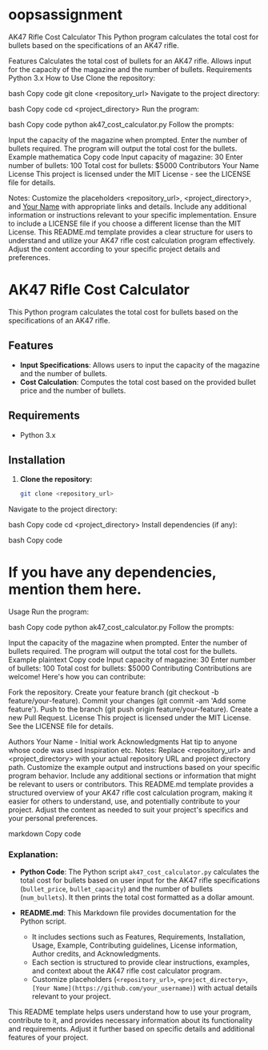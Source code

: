 # oopsassignment
AK47 Rifle Cost Calculator
This Python program calculates the total cost for bullets based on the specifications of an AK47 rifle.

Features
Calculates the total cost of bullets for an AK47 rifle.
Allows input for the capacity of the magazine and the number of bullets.
Requirements
Python 3.x
How to Use
Clone the repository:

bash
Copy code
git clone <repository_url>
Navigate to the project directory:

bash
Copy code
cd <project_directory>
Run the program:

bash
Copy code
python ak47_cost_calculator.py
Follow the prompts:

Input the capacity of the magazine when prompted.
Enter the number of bullets required.
The program will output the total cost for the bullets.
Example
mathematica
Copy code
Input capacity of magazine: 30
Enter number of bullets: 100
Total cost for bullets: $5000
Contributors
Your Name
License
This project is licensed under the MIT License - see the LICENSE file for details.

Notes:
Customize the placeholders <repository_url>, <project_directory>, and [Your Name](https://github.com/your_username) with appropriate links and details.
Include any additional information or instructions relevant to your specific implementation.
Ensure to include a LICENSE file if you choose a different license than the MIT License.
This README.md template provides a clear structure for users to understand and utilize your AK47 rifle cost calculation program effectively. Adjust the content according to your specific project details and preferences.


# AK47 Rifle Cost Calculator

This Python program calculates the total cost for bullets based on the specifications of an AK47 rifle.

## Features

- **Input Specifications**: Allows users to input the capacity of the magazine and the number of bullets.
- **Cost Calculation**: Computes the total cost based on the provided bullet price and the number of bullets.

## Requirements

- Python 3.x

## Installation

1. **Clone the repository:**

   ```bash
   git clone <repository_url>
Navigate to the project directory:

bash
Copy code
cd <project_directory>
Install dependencies (if any):

bash
Copy code
# If you have any dependencies, mention them here.
Usage
Run the program:

bash
Copy code
python ak47_cost_calculator.py
Follow the prompts:

Input the capacity of the magazine when prompted.
Enter the number of bullets required.
The program will output the total cost for the bullets.
Example
plaintext
Copy code
Input capacity of magazine: 30
Enter number of bullets: 100
Total cost for bullets: $5000
Contributing
Contributions are welcome! Here's how you can contribute:

Fork the repository.
Create your feature branch (git checkout -b feature/your-feature).
Commit your changes (git commit -am 'Add some feature').
Push to the branch (git push origin feature/your-feature).
Create a new Pull Request.
License
This project is licensed under the MIT License. See the LICENSE file for details.

Authors
Your Name - Initial work
Acknowledgments
Hat tip to anyone whose code was used
Inspiration
etc.
Notes:
Replace <repository_url> and <project_directory> with your actual repository URL and project directory path.
Customize the example output and instructions based on your specific program behavior.
Include any additional sections or information that might be relevant to users or contributors.
This README.md template provides a structured overview of your AK47 rifle cost calculation program, making it easier for others to understand, use, and potentially contribute to your project. Adjust the content as needed to suit your project's specifics and your personal preferences.

markdown
Copy code

### Explanation:

- **Python Code**: The Python script `ak47_cost_calculator.py` calculates the total cost for bullets based on user input for the AK47 rifle specifications (`bullet_price`, `bullet_capacity`) and the number of bullets (`num_bullets`). It then prints the total cost formatted as a dollar amount.

- **README.md**: This Markdown file provides documentation for the Python script.
  - It includes sections such as Features, Requirements, Installation, Usage, Example, Contributing guidelines, License information, Author credits, and Acknowledgments.
  - Each section is structured to provide clear instructions, examples, and context about the AK47 rifle cost calculator program.
  - Customize placeholders (`<repository_url>`, `<project_directory>`, `[Your Name](https://github.com/your_username)`) with actual details relevant to your project.
  
This README template helps users understand how to use your program, contribute to it, and provides necessary information about its functionality and requirements. Adjust it further based on specific details and additional features of your project.


